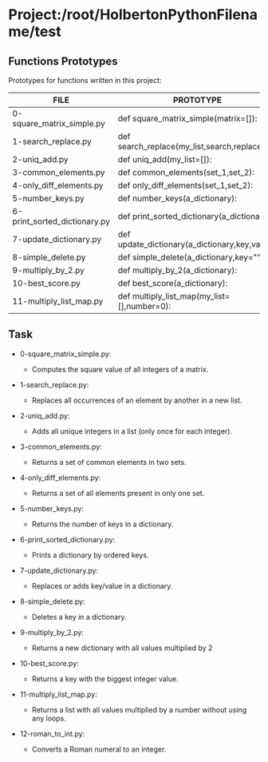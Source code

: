 # Project:/root/HolbertonPythonFilename/test
## Functions Prototypes
Prototypes for functions written in this project:

| FILE  | PROTOTYPE | 
 | ------------- | ------------- |
|0-square_matrix_simple.py|def square_matrix_simple(matrix=[]):|
|1-search_replace.py|def search_replace(my_list,search,replace):|
|2-uniq_add.py|def uniq_add(my_list=[]):|
|3-common_elements.py|def common_elements(set_1,set_2):|
|4-only_diff_elements.py|def only_diff_elements(set_1,set_2):|
|5-number_keys.py|def number_keys(a_dictionary):|
|6-print_sorted_dictionary.py|def print_sorted_dictionary(a_dictionary):|
|7-update_dictionary.py|def update_dictionary(a_dictionary,key,value):|
|8-simple_delete.py|def simple_delete(a_dictionary,key=&quot;&quot;):|
|9-multiply_by_2.py|def multiply_by_2(a_dictionary):|
|10-best_score.py|def best_score(a_dictionary):|
|11-multiply_list_map.py|def multiply_list_map(my_list=[],number=0):|
## Task
- 0-square_matrix_simple.py:
	- Computes the square value of all integers of a matrix.

- 1-search_replace.py:
	- Replaces all occurrences of an element by another in a new list.

- 2-uniq_add.py:
	- Adds all unique integers in a list (only once for each integer).

- 3-common_elements.py:
	- Returns a set of common elements in two sets.

- 4-only_diff_elements.py:
	- Returns a set of all elements present in only one set.

- 5-number_keys.py:
	- Returns the number of keys in a dictionary.

- 6-print_sorted_dictionary.py:
	- Prints a dictionary by ordered keys.

- 7-update_dictionary.py:
	- Replaces or adds key/value in a dictionary.

- 8-simple_delete.py:
	- Deletes a key in a dictionary.

- 9-multiply_by_2.py:
	- Returns a new dictionary with all values multiplied by 2

- 10-best_score.py:
	- Returns a key with the biggest integer value.

- 11-multiply_list_map.py:
	- Returns a list with all values multiplied by a number without using any loops.

- 12-roman_to_int.py:
	- Converts a Roman numeral to an integer.

